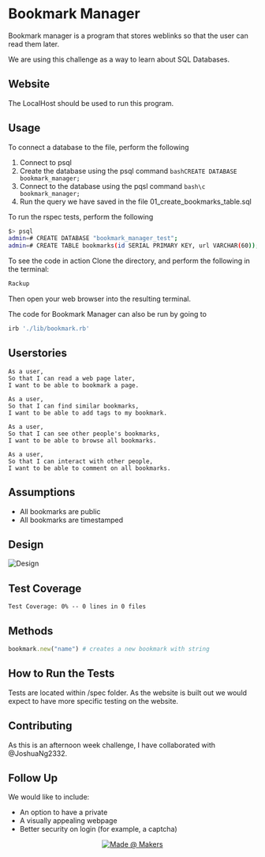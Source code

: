 # Bookmark Manager

Bookmark manager is a program that stores weblinks so that the user can read them later.

We are using this challenge as a way to learn about SQL Databases.

## Website

The LocalHost should be used to run this program.

## Usage

To connect a database to the file, perform the following 

1) Connect to psql
2) Create the database using the psql command ```bashCREATE DATABASE bookmark_manager;```
3) Connect to the database using the pqsl command ```bash\c bookmark_manager;```
4) Run the query we have saved in the file 01_create_bookmarks_table.sql

To run the rspec tests, perform the following

```bash
$> psql
admin=# CREATE DATABASE "bookmark_manager_test";
admin=# CREATE TABLE bookmarks(id SERIAL PRIMARY KEY, url VARCHAR(60));
```
To see the code in action Clone the directory, and perform the following in the terminal:

```bash
Rackup
```

Then open your web browser into the resulting terminal. 

The code for Bookmark Manager can also be run by going to 

```bash
irb './lib/bookmark.rb'
```

## Userstories

```
As a user,
So that I can read a web page later,
I want to be able to bookmark a page.

As a user,
So that I can find similar bookmarks,
I want to be able to add tags to my bookmark.

As a user,
So that I can see other people's bookmarks,
I want to be able to browse all bookmarks.

As a user,
So that I can interact with other people,
I want to be able to comment on all bookmarks.
```

## Assumptions
* All bookmarks are public
* All bookmarks are timestamped

## Design
![Design](/images/Bookmark.png)

## Test Coverage
```
Test Coverage: 0% -- 0 lines in 0 files
```
## Methods

```ruby
bookmark.new("name") # creates a new bookmark with string
```

## How to Run the Tests

Tests are located within /spec folder. As the website is built out we would expect to have more specific testing on the website.

## Contributing
As this is an afternoon week challenge, I have collaborated with @JoshuaNg2332. 

## Follow Up

We would like to include:
- An option to have a private
- A visually appealing webpage
- Better security on login (for example, a captcha)

<p align="center">
    <a href="https://https://makers.tech/">
        <img src="https://img.shields.io/badge/-created%40makers-red"
            alt="Made @ Makers"></a>
</p>
